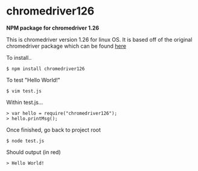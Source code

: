 # chromedriver126

**NPM package for chromedriver 1.26**

This is chromedriver version 1.26 for linux OS. 
It is based off of the original chromedriver package which can be found [here](https://www.npmjs.com/package/chromedriver) 

To install..

    $ npm install chromedriver126

To test "Hello World!" 

    $ vim test.js

Within test.js...

    > var hello = require("chromedriver126");
    > hello.printMsg();

Once finished, go back to project root

    $ node test.js

Should output (in red)

    > Hello World!

